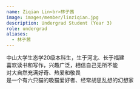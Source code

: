 ```yaml
---
name: Ziqian Lin<br>林子茜
image: images/member/linziqian.jpg
description: Undergrad Student (Year 3)
role: undergrad
aliases:
  - 林子茜
---
```


<centre>
中山大学生态学20级本科生，生于河北、长于福建<br>
喜欢读书和写作，兴趣广泛，相信自己无所不能<br>
对大自然充满好奇、热爱和敬畏<br>
是一个有六只猫的吸猫爱好者、经常胡思乱想的幻想家
</centre>
